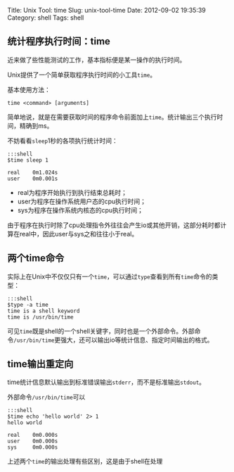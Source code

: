 Title: Unix Tool: time
Slug: unix-tool-time
Date: 2012-09-02 19:35:39
Category: shell
Tags: shell

## 统计程序执行时间：time

近来做了些性能测试的工作，基本指标便是某一操作的执行时间。

Unix提供了一个简单获取程序执行时间的小工具`time`。

基本使用方法：

    time <command> [arguments]

简单地说，就是在需要获取时间的程序命令前面加上`time`。统计输出三个执行时间，精确到ms。


不妨看看`sleep`1秒的各项执行统计时间：

    :::shell
    $time sleep 1

    real    0m1.024s
    user    0m0.001s

* real为程序开始执行到执行结束总耗时；
* user为程序在操作系统用户态的cpu执行时间；
* sys为程序在操作系统内核态的cpu执行时间；

由于程序在执行时除了cpu处理指令外往往会产生io或其他开销，这部分耗时都计算在real中，因此user与sys之和往往小于real。

## 两个time命令

实际上在Unix中不仅仅只有一个`time`，可以通过`type`查看到所有`time`命令的类型：

    :::shell
    $type -a time
    time is a shell keyword
    time is /usr/bin/time

可见`time`既是shell的一个shell关键字，同时也是一个外部命令。外部命令`/usr/bin/time`更强大，还可以输出io等统计信息、指定时间输出的格式。

## time输出重定向

time统计信息默认输出到标准错误输出`stderr`，而不是标准输出`stdout`。

外部命令`/usr/bin/time`可以

    :::shell
    $time echo 'hello world' 2> 1
    hello world

    real    0m0.000s
    user    0m0.000s
    sys     0m0.000s

上述两个`time`的输出处理有些区别，这是由于shell在处理

